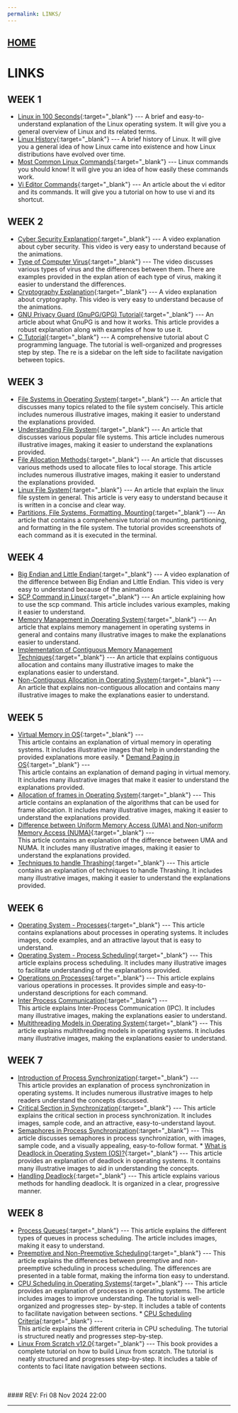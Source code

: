 ```yaml
---
permalink: LINKS/
---
```


## [HOME](../)

# LINKS

## WEEK 1
* [Linux in 100 Seconds](https://youtu.be/rrB13utjYV4?si=g89LtAYMi4zTB-re){:target="_blank"} ---
  A brief and easy-to-understand explanation of the Linux operating system. It will give you a general overview of Linux and its related terms.
* [Linux History](https://youtu.be/ShcR4Zfc6Dw?si=l9-5XxWNmRdAVCqn){:target="_blank"} ---
  A brief history of Linux. It will give you a general idea of how Linux came into existence and how Linux distributions have evolved over time.
* [Most Common Linux Commands](https://youtu.be/gd7BXuUQ91w?si=Sw5Cl6SAtg5KDzsM){:target="_blank"} ---
  Linux commands you should know! It will give you an idea of how easily these commands work.
* [Vi Editor Commands](https://www.redhat.com/sysadmin/introduction-vi-editor){:target="_blank"} ---
  An article about the vi editor and its commands. It will give you a tutorial on how to use vi and its shortcut.

## WEEK 2
* [Cyber Security Explanation](https://youtu.be/inWWhr5tnEA?si=O1F0fIS9tajL_a-d){:target="_blank"} ---
  A video explanation about cyber security. This video is very easy to understand because of the animations.
* [Type of Computer Virus](https://youtu.be/VJFaO2-zsCU?si=XK3xwlNz9cHRy58-){:target="_blank"} ---
  The video discusses various types of virus and the differences between them. There are examples provided in the explan  ation of each type of virus, making it easier to understand the differences.
* [Cryptography Explanation](https://youtu.be/6_Cxj5WKpIw?si=RCeOnpUQAQbH5gzC){:target="_blank"} ---
  A video explanation about cryptography. This video is very easy to understand because of the animations.
* [GNU Privacy Guard (GnuPG/GPG) Tutorial](https://medium.com/kode-dan-kodean/belajar-memakai-gnu-privacy-guard-gnupg-gpg-3944e19dba91){:target="_blank"} ---
  An article about what GnuPG is and how it works. This article provides a robust explanation along with examples of how  to use it.
* [C Tutorial](https://www.w3schools.com/c/index.php){:target="_blank"} ---
  A comprehensive tutorial about C programming language. The tutorial is well-organized and progresses step by step. The  re is a sidebar on the left side to facilitate navigation between topics.

## WEEK 3
* [File Systems in Operating System](https://www.geeksforgeeks.org/file-systems-in-operating-system/){:target="_blank"} ---
  An article that discusses many topics related to the file system concisely. This article includes numerous illustrative images, making it easier to understand the explanations provided.
* [Understanding File System](https://www.geeksforgeeks.org/understanding-file-system/){:target="_blank"} ---
  An article that discusses various popular file systems. This article includes numerous illustrative images, making it easier to understand the explanations provided. 
* [File Allocation Methods](https://www.geeksforgeeks.org/file-allocation-methods/){:target="_blank"} ---
  An article that discusses various methods used to allocate files to local storage. This article includes numerous illustrative images, making it easier to understand the explanations provided.
* [Linux File System](https://www.javatpoint.com/linux-file-system){:target="_blank"} ---
  An article that explain the linux file system in general. This article is very easy to understand because it is written in a concise and clear way.
* [Partitions, File Systems, Formatting, Mounting](https://www.physics.udel.edu/~bnikolic/teaching/phys660/RUTE/rute/node22.html){:target="_blank"} ---
  An article that contains a comprehensive tutorial on mounting, partitioning, and formatting in the file system. The tutorial provides screenshots of each command as it is executed in the terminal.

## WEEK 4
* [Big Endian and Little Endian](https://www.youtube.com/watch?v=jhErugDB-34){:target="_blank"} ---
   A video explanation of the difference between Big Endian and Little Endian. This video is very easy to understand because of the animations
* [SCP Command in Linux](https://www.geeksforgeeks.org/scp-command-in-linux-with-examples/){:target="_blank"} ---
  An article explaining how to use the scp command. This article includes various examples, making it easier to understand.
* [Memory Management in Operating System](https://www.geeksforgeeks.org/memory-management-in-operating-system/){:target="_blank"} ---
  An article that explains memory management in operating systems in general and contains many illustrative images to make the explanations easier to understand.
* [Implementation of Contiguous Memory Management Techniques](https://www.geeksforgeeks.org/implementation-of-contiguous-memory-management-techniques/){:target="_blank"} ---
  An article that explains contiguous allocation and contains many illustrative images to make the explanations easier to understand.
* [Non-Contiguous Allocation in Operating System](https://www.geeksforgeeks.org/non-contiguous-allocation-in-operating-system/){:target="_blank"} ---
   An article that explains non-contiguous allocation and contains many illustrative images to make the explanations easier to understand.

## WEEK 5                                                                        
* [Virtual Memory in OS](https://www.javatpoint.com/os-virtual-memory){:target="_blank"} ---                              
  This article contains an explanation of virtual memory in operating systems. It includes illustrative images that help in understanding the provided explanations more easily.   * [Demand Paging in OS](https://www.javatpoint.com/os-demand-paging){:target="_blank"} ---  
  This article contains an explanation of demand paging in virtual memory. It includes many illustrative images that make it easier to understand the explanations provided.
* [Allocation of frames in Operating System](https://www.geeksforgeeks.org/operating-system-allocation-frames/){:target="_blank"} ---
  This article contains an explanation of the algorithms that can be used for frame allocation. It includes many illustrative images, making it easier to understand the explanations provided.
* [Difference between Uniform Memory Access (UMA) and Non-uniform Memory Access (NUMA)](https://www.geeksforgeeks.org/difference-between-uniform-memory-access-uma-and-non-uniform-memory-access-numa/){:target="_blank"} ---                        
  This article contains an explanation of the difference between UMA and NUMA. It includes many illustrative images, making it easier to understand the explanations provided.
* [Techniques to handle Thrashing](https://www.geeksforgeeks.org/techniques-to-handle-thrashing/){:target="_blank"} ---
  This article contains an explanation of techniques to handle Thrashing. It includes many illustrative images, making it easier to understand the explanations provided.

## WEEK 6                                                                        
* [Operating System - Processes](https://www.tutorialspoint.com/operating_system/os_processes.htm){:target="_blank"} ---                                                             This article contains explanations about processes in operating systems. It includes images, code examples, and an attractive layout that is easy to understand.
* [Operating System - Process Scheduling](https://www.tutorialspoint.com/operating_system/os_process_scheduling.htm){:target="_blank"} ---
  This article explains process scheduling. It includes many illustrative images to facilitate understanding of the explanations provided.
* [Operations on Processes](https://www.geeksforgeeks.org/operations-on-processes/){:target="_blank"} ---
  This article explains various operations in processes. It provides simple and easy-to-understand descriptions for each command.
* [Inter Process Communication](https://www.javatpoint.com/what-is-inter-process-communication){:target="_blank"} ---     
  This article explains Inter-Process Communication (IPC). It includes many illustrative images, making the explanations easier to understand.
* [Multithreading Models in Operating System](https://www.javatpoint.com/multithreading-models-in-operating-system){:target="_blank"} ---
  This article explains multithreading models in operating systems. It includes many illustrative images, making the explanations easier to understand.

## WEEK 7
* [Introduction of Process Synchronization](https://www.geeksforgeeks.org/introduction-of-process-synchronization/){:target="_blank"} ---  
  This article provides an explanation of process synchronization in operating systems. It includes numerous illustrative images to help readers understand the concepts discussed.
* [Critical Section in Synchronization](https://www.geeksforgeeks.org/g-fact-70/){:target="_blank"} ---
  This article explains the critical section in process synchronization. It includes images, sample code, and an attractive, easy-to-understand layout.
* [Semaphores in Process Synchronization](https://www.geeksforgeeks.org/semaphores-in-process-synchronization/){:target="_blank"} ---                                                This article discusses semaphores in process synchronization, with images, sample code, and a visually appealing, easy-to-follow format.                                         * [What is Deadlock in Operating System (OS)?](https://www.javatpoint.com/os-deadlocks-introduction){:target="_blank"} ---                                                           This article provides an explanation of deadlock in operating systems. It contains many illustrative images to aid in understanding the concepts.
* [Handling Deadlock](https://www.geeksforgeeks.org/handling-deadlocks/){:target="_blank"} ---
  This article explains various methods for handling deadlock. It is organized in a clear, progressive manner.                    

## WEEK 8
* [Process Queues](https://www.javatpoint.com/os-process-queues){:target="_blank"} ---
  This article explains the different types of queues in process scheduling. The article includes images, making it easy to understand.
* [Preemptive and Non-Preemptive Scheduling](https://www.geeksforgeeks.org/preemptive-and-non-preemptive-scheduling/){:target="_blank"} ---
  This article explains the differences between preemptive and non-preemptive scheduling in process scheduling. The differences are presented in a table format, making the informa  tion easy to understand.
* [CPU Scheduling in Operating Systems](https://www.geeksforgeeks.org/cpu-scheduling-in-operating-systems/){:target="_blank"} ---                                                    This article provides an explanation of processes in operating systems. The article includes images to improve understanding. The tutorial is well-organized and progresses step-  by-step. It includes a table of contents to facilitate navigation between sections.                                                                                              * [CPU Scheduling Criteria](https://www.geeksforgeeks.org/cpu-scheduling-criteria/){:target="_blank"} ---                                                           
  This article explains the different criteria in CPU scheduling. The tutorial is structured neatly and progresses step-by-step.
* [Linux From Scratch v12.0](https://www.linuxfromscratch.org/lfs/view/12.0/){:target="_blank"} ---
  This book provides a complete tutorial on how to build Linux from scratch. The tutorial is neatly structured and progresses step-by-step. It includes a table of contents to faci  litate navigation between sections.

<br>
<br>
#### REV: Fri 08 Nov 2024 22:00
<hr>
